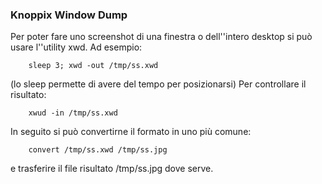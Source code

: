### Knoppix Window Dump

Per poter fare uno screenshot di una finestra o dell''intero desktop si può
usare l''utility xwd. Ad esempio:

		sleep 3; xwd -out /tmp/ss.xwd

(lo sleep permette di avere del tempo per posizionarsi)
Per controllare il risultato:

		xwud -in /tmp/ss.xwd

In seguito si può convertirne il formato in uno più comune:

		convert /tmp/ss.xwd /tmp/ss.jpg


e trasferire il file risultato /tmp/ss.jpg dove serve.


